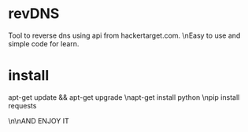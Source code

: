 # revDNS
Tool to reverse dns using api from hackertarget.com.
\nEasy to use and simple code for learn.

# install
apt-get update && apt-get upgrade
\napt-get install python
\npip install requests

\n\nAND ENJOY IT
